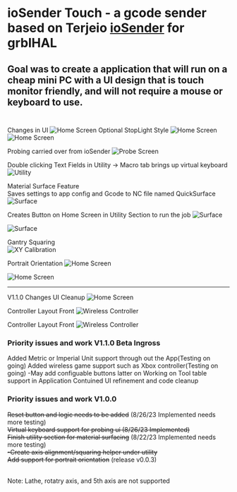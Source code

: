 # ioSender Touch - a gcode sender based on Terjeio  [ioSender](https://github.com/terjeio/ioSender) for grblHAL

Goal was to create a application that will run on a cheap mini PC with a UI design that is touch monitor friendly, and will not require a mouse or keyboard to use.
<br><br>
---

Changes in UI 
![Home Screen](media/HomeScreen.png)
Optional StopLight Style
![Home Screen](media/HomeScreenOptional.png)
![Home Screen](media/Tool.png)

Probing carried over from ioSender 
![Probe Screen](media/Probe.png)

Double clicking Text Fields in Utility -> Macro tab brings up virtual keyboard 
![Utility](media/Utility_macro.png)

Material Surface Feature 
<br>
Saves settings to app config and Gcode to NC file named QuickSurface 
![Surface](media/Surface.png)

Creates Button on  Home Screen in Utility Section to run the job 
![Surface](media/Surface2.png)

![Surface](media/Surface3.png)

Gantry Squaring 
<br>
![XY Calibration](media/Calibration.png)

Portrait Orientation 
![Home Screen](media/Portrait.png)

![Home Screen](media/PortraitFlyout.png)

---
V1.1.0 Changes UI Cleanup 
![Home Screen](media/V1.0.1_HomeScreen.jpg)

Controller  Layout Front
![Wireless Controller](media/GameControllerFront.jpg)

Controller Layout Front
![Wireless Controller](media/GamePadBack.jpg)

### Priority issues and work V1.1.0 Beta Ingross
Added Metric or Imperial Unit support through out the App(Testing on going)
Added wireless game support such as Xbox controller(Testing on going)  -May add configuable buttons latter on
Working on Tool table support in Application 
Contuined UI refinement and code cleanup


### Priority issues and work V1.0.0
~~Reset button and logic needs to be added~~ (8/26/23 Implemented needs more testing)
<br>
~~Virtual keyboard support for probing ui (8/26/23 Implemented)~~
<br>
~~Finish utility section for material surfacing~~ (8/22/23 Implemented needs more testing)
<br>
~~-Create axis alignment/squaring helper under utility~~
<br>
~~Add support for portrait orientation~~ (release v0.0.3)
<br><br>

Note: Lathe, rotatry axis, and 5th axis are not supported 
<br>
